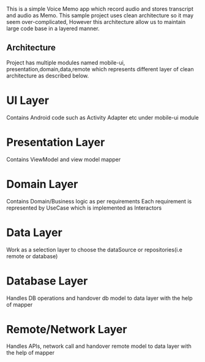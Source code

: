  This is a simple Voice Memo app which record audio and stores transcript and audio as Memo.
 This sample project uses clean architecture so it may seem over-complicated,
 However this architecture allow us to maintain large code base in a layered manner.
 
 
 ## Architecture
 Project has multiple modules named mobile-ui, presentation,domain,data,remote which represents different
 layer of clean architecture as described below. 
 
 # UI Layer
 Contains Android code such as Activity Adapter etc under mobile-ui module
 
 # Presentation Layer
 Contains ViewModel and view model mapper
 
 # Domain Layer
 Contains Domain/Business logic as per requirements
 Each requirement is represented by UseCase which is implemented as Interactors
 
 
 # Data Layer
 Work as a selection layer to choose the dataSource or repositories(i.e remote or database)
 
 # Database Layer
  Handles DB operations and handover db model to data layer with the help of mapper 
  
 # Remote/Network Layer
 Handles APIs, network call and handover remote model to data layer with the help of mapper 
